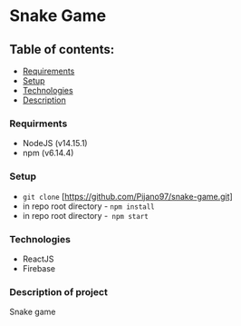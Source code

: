 # Snake Game

## Table of contents:

- [Requirements](#requirements)
- [Setup](#setup)
- [Technologies](#technologies)
- [Description](#description)

### Requirments

- NodeJS (v14.15.1)
- npm (v6.14.4)

### Setup

- `git clone` [https://github.com/Pijano97/snake-game.git]
- in repo root directory - `npm install`
- in repo root directory -` npm start`

### Technologies

- ReactJS
- Firebase

### Description of project

Snake game
